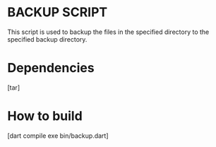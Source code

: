 # BACKUP SCRIPT
This script is used to backup the files in the specified directory to the specified backup directory.

# Dependencies
[tar]

# How to build
[dart compile exe bin/backup.dart]